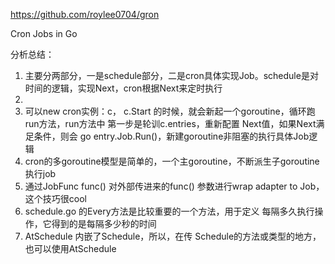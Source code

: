 https://github.com/roylee0704/gron

Cron Jobs in Go

分析总结：

1. 主要分两部分，一是schedule部分，二是cron具体实现Job。schedule是对时间的逻辑，实现Next，cron根据Next来定时执行
2.
2. 可以new cron实例：c， c.Start 的时候，就会新起一个goroutine，循环跑run方法，run方法中 第一步是轮训c.entries，重新配置 Next值，如果Next满足条件，则会 go entry.Job.Run()，新建goroutine非阻塞的执行具体Job逻辑
3. cron的多goroutine模型是简单的，一个主goroutine，不断派生子goroutine 执行job
4. 通过JobFunc func() 对外部传进来的func() 参数进行wrap adapter to Job，这个技巧很cool
5. schedule.go 的Every方法是比较重要的一个方法，用于定义 每隔多久执行操作，它得到的是每隔多少秒的时间
6. AtSchedule 内嵌了Schedule，所以，在传 Schedule的方法或类型的地方，也可以使用AtSchedule
